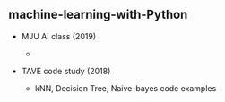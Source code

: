 ## machine-learning-with-Python

+ MJU AI class (2019)
	
	+ 

+ TAVE code study (2018)
	
	+ kNN, Decision Tree, Naive-bayes code examples
